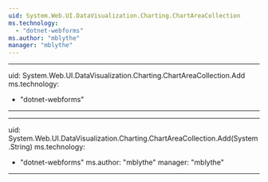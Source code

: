 ```yaml
---
uid: System.Web.UI.DataVisualization.Charting.ChartAreaCollection
ms.technology: 
  - "dotnet-webforms"
ms.author: "mblythe"
manager: "mblythe"
---
```


---
uid: System.Web.UI.DataVisualization.Charting.ChartAreaCollection.Add
ms.technology: 
  - "dotnet-webforms"
---

---
uid: System.Web.UI.DataVisualization.Charting.ChartAreaCollection.Add(System.String)
ms.technology: 
  - "dotnet-webforms"
ms.author: "mblythe"
manager: "mblythe"
---
